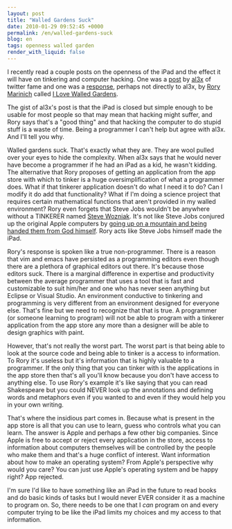 ```yaml
---
layout: post
title: "Walled Gardens Suck"
date: 2010-01-29 09:52:45 +0000
permalink: /en/walled-gardens-suck
blog: en
tags: openness walled garden
render_with_liquid: false
---
```


I recently read a couple posts on the openness of the iPad and the
effect it will have on tinkering and computer hacking. One was a
[post](http://al3x.net/2010/01/28/ipad.html) by [al3x](http://al3x.net/)
of twitter fame and one was a
[response](http://www.rinich.com/post/358597818/i-love-walled-gardens),
perhaps not directly to al3x, by [Rory Marinich](http://www.rinich.com/)
called [I Love Walled
Gardens](http://www.rinich.com/post/358597818/i-love-walled-gardens).

The gist of al3x's post is that the iPad is closed but simple enough to
be usable for most people so that may mean that hacking might suffer,
and Rory says that's a "good thing" and that hacking the computer to do
stupid stuff is a waste of time. Being a programmer I can't help but
agree with al3x. And I'll tell you why.

Walled gardens suck. That's exactly what they are. They are wool pulled
over your eyes to hide the complexity. When al3x says that he would
never have become a programmer if he had an iPad as a kid, he wasn't
kidding. The alternative that Rory proposes of getting an application
from the app store with which to tinker is a huge oversimplification of
what a programmer does. What if that tinkerer application doesn't do
what I need it to do? Can I modify it do add that functionality? What if
I'm doing a science project that requires certain mathematical functions
that aren't provided in my walled environment? Rory even forgets that
Steve Jobs wouldn't be anywhere without a TINKERER named [Steve
Wozniak](http://en.wikipedia.org/wiki/Steve_Wozniak). It's not like
Steve Jobs conjured up the original Apple computers by [going up on a
mountain and being handed them from God
himself](http://www.iphonesavior.com/2010/01/steve-moses-jobs-delivers-apples-holy-tablet.html).
Rory acts like Steve Jobs himself made the iPad.

Rory's response is spoken like a true non-programmer. There is a reason
that vim and emacs have persisted as a programming editors even though
there are a plethora of graphical editors out there. It's because those
editors suck. There is a marginal difference in expertise and
productivity between the average programmer that uses a tool that is
fast and customizable to suit him/her and one who has never seen
anything but Eclipse or Visual Studio. An environment conductive to
tinkering and programming is very different from an environment designed
for everyone else. That's fine but we need to recognize that that is
true. A programmer (or someone learning to program) will not be able to
program with a tinkerer application from the app store any more than a
designer will be able to design graphics with paint.

However, that's not really the worst part. The worst part is that being
able to look at the source code and being able to tinker is a access to
information. To Rory it's useless but it's information that is highly
valuable to a programmer. If the only thing that you can tinker with is
the applications in the app store then that's all you'll know because
you don't have access to anything else. To use Rory's example it's like
saying that you can read Shakespeare but you could NEVER look up the
annotations and defining words and metaphors even if you wanted to and
even if they would help you in your own writing.

That's where the insidious part comes in. Because what is present in the
app store is all that you can use to learn, guess who controls what you
can learn. The answer is Apple and perhaps a few other big companies.
Since Apple is free to accept or reject every application in the store,
access to information about computers themselves will be controlled by
the people who make them and that's a huge conflict of interest. Want
information about how to make an operating system? From Apple's
perspective why would you care? You can just use Apple's operating
system and be happy right? App rejected.

I'm sure I'd like to have something like an iPad in the future to read
books and do basic kinds of tasks but I would never EVER consider it as
a machine to program on. So, there needs to be one that I _can_ program
on and every computer trying to be like the iPad limits my choices and
my access to that information.
